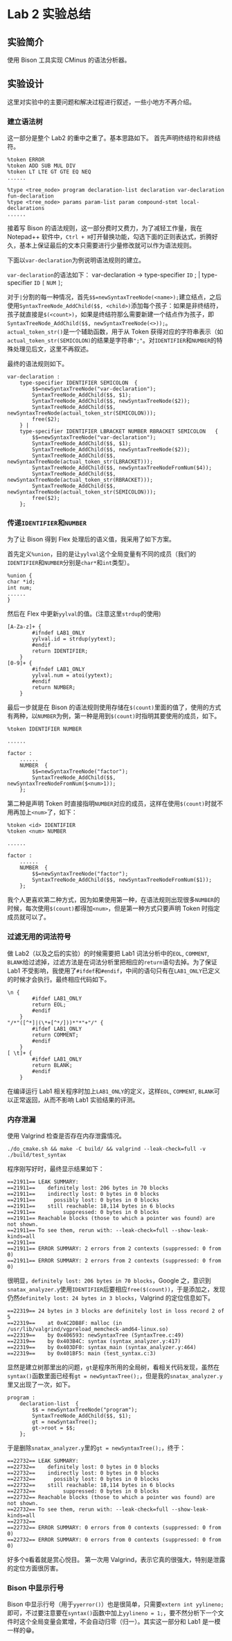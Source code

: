 #  Lab 2 实验总结

## 实验简介

使用 Bison 工具实现 CMinus 的语法分析器。

## 实验设计

这里对实验中的主要问题和解决过程进行叙述，一些小地方不再介绍。

### 建立语法树
这一部分是整个 Lab2 的重中之重了。基本思路如下。
首先声明终结符和非终结符。
```
%token ERROR 
%token ADD SUB MUL DIV
%token LT LTE GT GTE EQ NEQ
......

%type <tree_node> program declaration-list declaration var-declaration fun-declaration 
%type <tree_node> params param-list param compound-stmt local-declarations
......
```
接着写 Bison 的语法规则，这一部分费时又费力，为了减轻工作量，我在 Notepad++ 软件中，`Ctrl + H`打开替换功能，勾选下面的正则表达式，折腾好久，基本上保证最后的文本只需要进行少量修改就可以作为语法规则。

下面以`var-declaration`为例说明语法规则的建立。

`var-declaration`的语法如下：
var-declaration → type-specifier `ID` ; | type-specifier `ID` `[` `NUM` `]`; 

对于`|`分割的每一种情况，首先`$$=newSyntaxTreeNode(<name>);`建立结点，之后使用`SyntaxTreeNode_AddChild($$, <child>)`添加每个孩子：如果是非终结符，孩子就直接是`$(<count>)`，如果是终结符那么需要新建一个结点作为孩子，即`SyntaxTreeNode_AddChild($$, newSyntaxTreeNode(<>));`。`actual_token_str()`是一个辅助函数，用于从 Token 获得对应的字符串表示（如`actual_token_str(SEMICOLON)`的结果是字符串`";"`。对`IDENTIFIER`和`NUMBER`的特殊处理见后文，这里不再叙述。

最终的语法规则如下。

```
var-declaration :
    type-specifier IDENTIFIER SEMICOLON  {
        $$=newSyntaxTreeNode("var-declaration");
        SyntaxTreeNode_AddChild($$, $1);
        SyntaxTreeNode_AddChild($$, newSyntaxTreeNode($2));
        SyntaxTreeNode_AddChild($$, newSyntaxTreeNode(actual_token_str(SEMICOLON)));
        free($2);
    } |
    type-specifier IDENTIFIER LBRACKET NUMBER RBRACKET SEMICOLON   {
        $$=newSyntaxTreeNode("var-declaration");
        SyntaxTreeNode_AddChild($$, $1);
        SyntaxTreeNode_AddChild($$, newSyntaxTreeNode($2));
        SyntaxTreeNode_AddChild($$, newSyntaxTreeNode(actual_token_str(LBRACKET)));
        SyntaxTreeNode_AddChild($$, newSyntaxTreeNodeFromNum($4));
        SyntaxTreeNode_AddChild($$, newSyntaxTreeNode(actual_token_str(RBRACKET)));
        SyntaxTreeNode_AddChild($$, newSyntaxTreeNode(actual_token_str(SEMICOLON)));
        free($2);
    };
```

### 传递`IDENTIFIER`和`NUMBER`

为了让 Bison 得到 Flex 处理后的语义值，我采用了如下方案。

首先定义`%union`，目的是让`yylval`这个全局变量有不同的成员（我们的`IDENTIFIER`和`NUMBER`分别是`char*`和`int`类型）。
```
%union {
char *id;
int num;
......
}
```

然后在 Flex 中更新`yylval`的值。(注意这里`strdup`的使用)
```
[A-Za-z]+ {
        #ifndef LAB1_ONLY
        yylval.id = strdup(yytext);
        #endif
        return IDENTIFIER;
    }
[0-9]+ {
        #ifndef LAB1_ONLY
        yylval.num = atoi(yytext);
        #endif
        return NUMBER;
    }
```

最后一步就是在 Bison 的语法规则使用存储在`$(count)`里面的值了，使用的方式有两种，以`NUMBER`为例，第一种是用到`$(count)`时指明其要使用的成员，如下。
```
%token IDENTIFIER NUMBER

......

factor :
    ......
    NUMBER  {
        $$=newSyntaxTreeNode("factor");
        SyntaxTreeNode_AddChild($$, newSyntaxTreeNodeFromNum($<num>1));
    };
```
第二种是声明 Token 时直接指明`NUMBER`对应的成员，这样在使用`$(count)`时就不用再加上`<num>`了，如下：
```
%token <id> IDENTIFIER
%token <num> NUMBER

......

factor :
    ......
    NUMBER  {
        $$=newSyntaxTreeNode("factor");
        SyntaxTreeNode_AddChild($$, newSyntaxTreeNodeFromNum($1));
    };
```
我个人更喜欢第二种方式，因为如果使用第一种，在语法规则出现很多`NUMBER`的时候，每次使用`$(count)`都得加`<num>`，但是第一种方式只要声明 Token 时指定成员就可以了。

### 过滤无用的词法符号
做 Lab2（以及之后的实验）的时候需要把 Lab1 词法分析中的`EOL`, `COMMENT`, `BLANK`给过滤掉，过滤方法是在词法分析里把相应的`return`语句去掉。为了保证 Lab1 不受影响，我使用了`#ifdef`和`#endif`，中间的语句只有在`LAB1_ONLY`已定义的时候才会执行。最终相应代码如下。
```
\n { 
        #ifdef LAB1_ONLY
        return EOL;
        #endif
    }
"/*"([^*]|(\*+[^*/]))*"*"+"/" { 
        #ifdef LAB1_ONLY
        return COMMENT;
        #endif
    }
[ \t]+ { 
        #ifdef LAB1_ONLY
        return BLANK;
        #endif
    }
```
在编译运行 Lab1 相关程序时加上`LAB1_ONLY`的定义，这样`EOL`, `COMMENT`, `BLANK`可以正常返回，从而不影响 Lab1 实验结果的评测。

### 内存泄漏
使用 Valgrind 检查是否存在内存泄露情况。
```
./do_cmake.sh && make -C build/ && valgrind --leak-check=full -v ./build/test_syntax
```
程序刚写好时，最终显示结果如下：
```
==21911== LEAK SUMMARY:
==21911==    definitely lost: 206 bytes in 70 blocks
==21911==    indirectly lost: 0 bytes in 0 blocks
==21911==      possibly lost: 0 bytes in 0 blocks
==21911==    still reachable: 18,114 bytes in 6 blocks
==21911==         suppressed: 0 bytes in 0 blocks
==21911== Reachable blocks (those to which a pointer was found) are not shown.
==21911== To see them, rerun with: --leak-check=full --show-leak-kinds=all
==21911== 
==21911== ERROR SUMMARY: 2 errors from 2 contexts (suppressed: 0 from 0)
==21911== ERROR SUMMARY: 2 errors from 2 contexts (suppressed: 0 from 0)
```
很明显，`definitely lost: 206 bytes in 70 blocks`，Google 之，意识到`snatax_analyzer.y`使用`IDENTIFIER`后要相应`free($(count))`，于是添加之，发现仍然`definitely lost: 24 bytes in 3 blocks`，Valgrind 的定位信息如下。
```
==22319== 24 bytes in 3 blocks are definitely lost in loss record 2 of 5
==22319==    at 0x4C2DB8F: malloc (in /usr/lib/valgrind/vgpreload_memcheck-amd64-linux.so)
==22319==    by 0x406593: newSyntaxTree (SyntaxTree.c:49)
==22319==    by 0x403B4C: syntax (syntax_analyzer.y:417)
==22319==    by 0x403DF0: syntax_main (syntax_analyzer.y:464)
==22319==    by 0x401BF5: main (test_syntax.c:3)
```
显然是建立树那里出的问题，`gt`是程序所用的全局树，看相关代码发现，虽然在`syntax()`函数里面已经有`gt = newSyntaxTree();`，但是我的`snatax_analyzer.y`里又出现了一次，如下。
```
program :
    declaration-list  {
	    $$ = newSyntaxTreeNode("program");
        SyntaxTreeNode_AddChild($$, $1);
        gt = newSyntaxTree();
	    gt->root = $$;
    };
```
于是删除`snatax_analyzer.y`里的`gt = newSyntaxTree();`，终于：
```
==22732== LEAK SUMMARY:
==22732==    definitely lost: 0 bytes in 0 blocks
==22732==    indirectly lost: 0 bytes in 0 blocks
==22732==      possibly lost: 0 bytes in 0 blocks
==22732==    still reachable: 18,114 bytes in 6 blocks
==22732==         suppressed: 0 bytes in 0 blocks
==22732== Reachable blocks (those to which a pointer was found) are not shown.
==22732== To see them, rerun with: --leak-check=full --show-leak-kinds=all
==22732== 
==22732== ERROR SUMMARY: 0 errors from 0 contexts (suppressed: 0 from 0)
==22732== ERROR SUMMARY: 0 errors from 0 contexts (suppressed: 0 from 0)
```
好多个`0`看着就是赏心悦目。
第一次用 Valgrind，表示它真的很强大，特别是泄露的定位方面很厉害。

### Bison 中显示行号
Bison 中显示行号（用于`yyerror()`）也是很简单，只需要`extern int yylineno;`即可，不过要注意要在`syntax()`函数中加上`yylineno = 1;`，要不然分析下一个文件时这个全局变量会累增，不会自动归零（归一）。其实这一部分和 Lab1 是一模一样的😁。